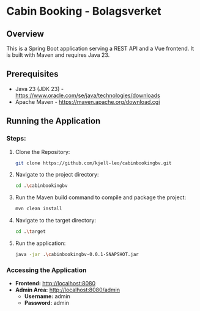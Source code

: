 # Cabin Booking - Bolagsverket

## Overview

This is a Spring Boot application serving a REST API and a Vue frontend. It is built with Maven and requires Java 23.

## Prerequisites

- Java 23 (JDK 23) - https://www.oracle.com/se/java/technologies/downloads
- Apache Maven - https://maven.apache.org/download.cgi

## Running the Application

### Steps:
1. Clone the Repository:
   ```sh
   git clone https://github.com/kjell-leo/cabinbookingbv.git
   ```
2. Navigate to the project directory:
   ```sh
   cd .\cabinbookingbv
   ```
3. Run the Maven build command to compile and package the project:
   ```sh
   mvn clean install
   ```
4. Navigate to the target directory:
   ```sh
   cd .\target
   ```
5. Run the application:
   ```sh
   java -jar .\cabinbookingbv-0.0.1-SNAPSHOT.jar
   ```

### Accessing the Application

- **Frontend:** [http://localhost:8080](http://localhost:8080)
- **Admin Area:** [http://localhost:8080/admin](http://localhost:8080/admin)
    - **Username:** admin
    - **Password:** admin

